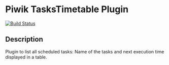 # Piwik TasksTimetable Plugin

[![Build Status](https://travis-ci.org/matomo-org/plugin-TasksTimetable.svg?branch=4.x-dev)](https://travis-ci.org/matomo-org/plugin-TasksTimetable)

## Description

Plugin to list all scheduled tasks: Name of the tasks and next execution time displayed in a table. 
